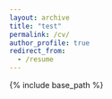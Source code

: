 ```yaml
---
layout: archive
title: "test"
permalink: /cv/
author_profile: true
redirect_from:
  - /resume
---
```


{% include base_path %}